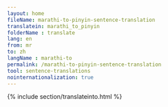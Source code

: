 ```yaml
---
layout: home
fileName: marathi-to-pinyin-sentence-translation
translatein: marathi_to_pinyin
folderName : translate
lang: en
from: mr
to: zh
langName : marathi-to
permalink: /marathi-to-pinyin-sentence-translation
tool: sentence-translations
nointernationalization: true
---
```

{% include section/translateinto.html %}
